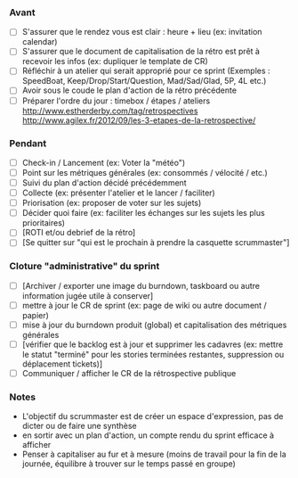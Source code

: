 ### Avant


- [ ] S'assurer que le rendez vous est clair : heure + lieu (ex: invitation calendar)
- [ ] S'assurer que le document de capitalisation de la rétro est prêt à recevoir les infos (ex: dupliquer le template de CR)
- [ ] Réfléchir à un atelier qui serait approprié pour ce sprint (Exemples : SpeedBoat, Keep/Drop/Start/Question, Mad/Sad/Glad, 5P, 4L etc.)
- [ ] Avoir sous le coude le plan d'action de la rétro précédente
- [ ] Préparer l'ordre du jour : timebox / étapes / ateliers http://www.estherderby.com/tag/retrospectives http://www.agilex.fr/2012/09/les-3-etapes-de-la-retrospective/

### Pendant

- [ ] Check-in / Lancement (ex: Voter la "météo")
- [ ] Point sur les métriques générales (ex: consommés / vélocité / etc.)
- [ ] Suivi du plan d'action décidé précédemment
- [ ] Collecte (ex: présenter l'atelier et le lancer / faciliter)
- [ ] Priorisation (ex: proposer de voter sur les sujets)
- [ ] Décider quoi faire (ex: faciliter les échanges sur les sujets les plus prioritaires)
- [ ] [ROTI et/ou debrief de la rétro]
- [ ] [Se quitter sur "qui est le prochain à prendre la casquette scrummaster"]

### Cloture "administrative" du sprint

- [ ] [Archiver / exporter une image du burndown, taskboard ou autre information jugée utile à conserver]
- [ ] mettre à jour le CR de sprint (ex: page de wiki ou autre document / papier)
- [ ] mise à jour du burndown produit (global) et capitalisation des métriques générales
- [ ] [vérifier que le backlog est à jour et supprimer les cadavres (ex: mettre le statut "terminé" pour les stories terminées restantes, suppression ou déplacement tickets)]
- [ ] Communiquer / afficher le CR de la rétrospective publique

### Notes

* L'objectif du scrummaster est de créer un espace d'expression, pas de dicter ou de faire une synthèse
* en sortir avec un plan d'action, un compte rendu du sprint efficace à afficher
* Penser à capitaliser au fur et à mesure (moins de travail pour la fin de la journée, équilibre à trouver sur le temps passé en groupe)